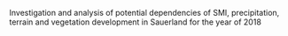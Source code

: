 Investigation and analysis of potential dependencies of SMI, precipitation, terrain and vegetation development in Sauerland for the year of 2018
